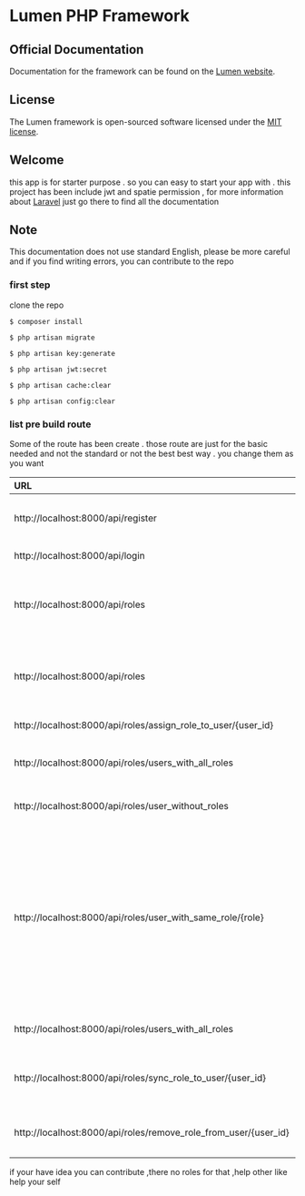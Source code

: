 # Lumen PHP Framework


## Official Documentation

Documentation for the framework can be found on the [Lumen website](https://lumen.laravel.com/docs).



## License

The Lumen framework is open-sourced software licensed under the [MIT license](https://opensource.org/licenses/MIT).


## Welcome

this app is for starter purpose . so you can easy to start your app with . this project has been include jwt and spatie permission , for more information about [Laravel](https://laravel.com) just go there to find all the documentation

## Note

This documentation does not use standard English, please be more careful and if you find writing errors, you can contribute to the repo


### first step

clone the repo 

```
$ composer install

$ php artisan migrate 

$ php artisan key:generate

$ php artisan jwt:secret

$ php artisan cache:clear

$ php artisan config:clear

```

### list pre build route

Some of the route has been create . those route are just for the basic needed and not the standard or not the best best way . you change them as you want 

|URL|Method|Payload|Description|
|:--|:-----|:------|:----------|
|http://localhost:8000/api/register|POST|{name:"", email:"", password:"", password_confirm:""}| Register to app , will return token 
|http://localhost:8000/api/login|POST|{email:"", password:""}|Login to app 
|http://localhost:8000/api/roles|GET||Get all available roles with default paginate 50
|http://localhost:8000/api/roles|POST|{name:"", guard_name:"", description:""}| create new role . make sure it lowercase and without space
|http://localhost:8000/api/roles/assign_role_to_user/{user_id}|PUT|{role:""}| assign a role to user 
|http://localhost:8000/api/roles/users_with_all_roles|GET||Get all user with all roles they have
|http://localhost:8000/api/roles/user_without_roles|GET|| Get all user without any roles
|http://localhost:8000/api/roles/user_with_same_role/{role}|GET|| Get all user with same role for example role admin . and as i mention before than create role without space  and lowercase ,it will help your here clean the route
|http://localhost:8000/api/roles/users_with_all_roles|GET||Get all user with their roles
|http://localhost:8000/api/roles/sync_role_to_user/{user_id}|PUT|{role:"new-role"}|Remove previous role and assign new role to user
|http://localhost:8000/api/roles/remove_role_from_user/{user_id}|PUT|{role:"current-role"}| remove user role according role name



if your have idea you can contribute ,there no roles for that ,help other like help your self